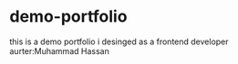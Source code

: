 # demo-portfolio
this is a demo portfolio i desinged as a frontend developer
aurter:Muhammad  Hassan
